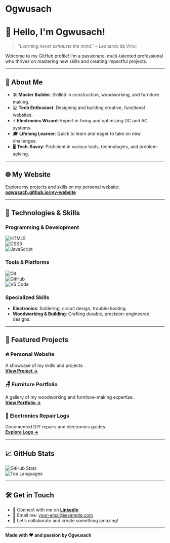# Ogwusach
# 👋 Hello, I'm Ogwusach!  

> *"Learning never exhausts the mind."* – Leonardo da Vinci  

Welcome to my GitHub profile! I'm a passionate, multi-talented professional who thrives on mastering new skills and creating impactful projects.  

---

## 🌟 About Me  
- 🛠️ **Master Builder**: Skilled in construction, woodworking, and furniture making.  
- 💻 **Tech Enthusiast**: Designing and building creative, functional websites.  
- ⚡ **Electronics Wizard**: Expert in fixing and optimizing DC and AC systems.  
- 🎓 **Lifelong Learner**: Quick to learn and eager to take on new challenges.  
- 🖥️ **Tech-Savvy**: Proficient in various tools, technologies, and problem-solving.

---

## 🌐 My Website  
Explore my projects and skills on my personal website:  
[**ogwusach.github.io/my-website**](https://ogwusach.github.io/my-website/)  

---

## 🔧 Technologies & Skills  
### **Programming & Development**  
![HTML5](https://img.shields.io/badge/-HTML5-orange?style=flat-square&logo=html5)  
![CSS3](https://img.shields.io/badge/-CSS3-blue?style=flat-square&logo=css3)  
![JavaScript](https://img.shields.io/badge/-JavaScript-yellow?style=flat-square&logo=javascript)  

### **Tools & Platforms**  
![Git](https://img.shields.io/badge/-Git-black?style=flat-square&logo=git)  
![GitHub](https://img.shields.io/badge/-GitHub-black?style=flat-square&logo=github)  
![VS Code](https://img.shields.io/badge/-Visual_Studio_Code-blue?style=flat-square&logo=visual-studio-code)  

### **Specialized Skills**  
- **Electronics**: Soldering, circuit design, troubleshooting.  
- **Woodworking & Building**: Crafting durable, precision-engineered designs.  

---

## 📂 Featured Projects  
### 🔥 **Personal Website**  
A showcase of my skills and projects.  
[**View Project →**](https://ogwusach.github.io/my-website/)  

### 🪑 **Furniture Portfolio**  
A gallery of my woodworking and furniture-making expertise.  
[**View Portfolio →**](https://github.com/Ogwusach/furniture-portfolio)  

### 🔌 **Electronics Repair Logs**  
Documented DIY repairs and electronics guides.  
[**Explore Logs →**](https://github.com/Ogwusach/electronics-repair)  

---

## 📈 GitHub Stats  
![GitHub Stats](https://github-readme-stats.vercel.app/api?username=Ogwusach&show_icons=true&theme=radical)  
![Top Languages](https://github-readme-stats.vercel.app/api/top-langs/?username=Ogwusach&layout=compact&theme=radical)  

---

## 🛠️ Get in Touch  
- 💬 Connect with me on [**LinkedIn**](https://linkedin.com/in/ogwusach)  
- 📧 Email me: [your-email@example.com](mailto:your-email@example.com)  
- 🤝 Let’s collaborate and create something amazing!  

---

**Made with ❤️ and passion by Ogwusach**


